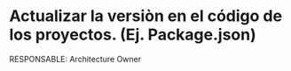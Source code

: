 # Actualizar la versiòn en el código de los proyectos. (Ej. Package.json)

RESPONSABLE: Architecture Owner
